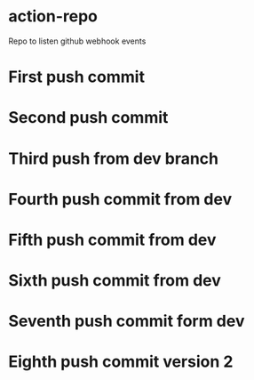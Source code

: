 # action-repo
Repo to listen github webhook events

# First push commit
# Second push commit
# Third push from dev branch
# Fourth push commit from dev
# Fifth push commit from dev
# Sixth push commit from dev
# Seventh push commit form dev
# Eighth push commit version 2

